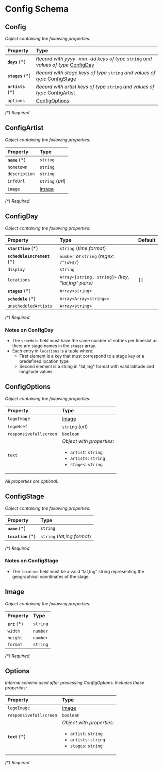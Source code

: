 # Config Schema

## Config

_Object containing the following properties:_

| Property           | Type                                                                                          |
| :----------------- | :-------------------------------------------------------------------------------------------- |
| **`days`** (*)    | _Record with yyyy-mm-dd keys of type_ `string` _and values of type_ [ConfigDay](#configday)   |
| **`stages`** (*)  | _Record with stage keys of type_ `string` _and values of type_ [ConfigStage](#configstage)    |
| **`artists`** (*) | _Record with artist keys of type_ `string` _and values of type_ [ConfigArtist](#configartist) |
| `options`          | [ConfigOptions](#configoptions)                                                               |

_(*) Required._

## ConfigArtist

_Object containing the following properties:_

| Property        | Type             |
| :-------------- | :--------------- |
| **`name`** (*) | `string`         |
| `hometown`      | `string`         |
| `description`   | `string`         |
| `infoUrl`       | `string` (_url_) |
| `image`         | [Image](#image)  |

_(*) Required._

## ConfigDay

_Object containing the following properties:_

| Property                     | Type                                                   | Default |
| :--------------------------- | :----------------------------------------------------- | :------ |
| **`startTime`** (*)         | `string` (_time format_)                               |         |
| **`scheduleIncrement`** (*) | `number` _or_ `string` (_regex: `/^\d+$/`_)            |         |
| `display`                    | `string`                                               |         |
| `locations`                  | `Array<[string, string]>` _(key, "lat,lng" pairs)_     | `[]`    |
| **`stages`** (*)            | `Array<string>`                                        |         |
| **`schedule`** (*)          | `Array<Array<string>>`                                 |         |
| `unscheduledArtists`         | `Array<string>`                                        |         |

_(*) Required._

### Notes on ConfigDay

- The `schedule` field must have the same number of entries per timeslot as there are stage names in the `stages` array.
- Each entry in `locations` is a tuple where:
  - First element is a key that must correspond to a stage key or a predefined location type
  - Second element is a string in "lat,lng" format with valid latitude and longitude values

## ConfigOptions

_Object containing the following properties:_

| Property               | Type                                                                                                                 |
| :-------------------- | :------------------------------------------------------------------------------------------------------------------- |
| `logoImage`            | [Image](#image)                                                                                                      |
| `logoHref`             | `string` (_url_)                                                                                                     |
| `responsivefullscreen` | `boolean`                                                                                                            |
| `text`                 | _Object with properties:_<ul><li>`artist`: `string`</li><li>`artists`: `string`</li><li>`stages`: `string`</li></ul> |

_All properties are optional._

## ConfigStage

_Object containing the following properties:_

| Property        | Type                 |
| :-------------- | :------------------- |
| **`name`** (*) | `string`             |
| **`location`** (*) | `string` (_lat,lng format_) |

_(*) Required._

### Notes on ConfigStage
- The `location` field must be a valid "lat,lng" string representing the geographical coordinates of the stage.

## Image

_Object containing the following properties:_

| Property       | Type     |
| :------------- | :------- |
| **`src`** (*) | `string` |
| `width`        | `number` |
| `height`       | `number` |
| `format`       | `string` |

_(*) Required._

## Options

_Internal schema used after processing ConfigOptions. Includes these properties:_

| Property            | Type                                                                                                                 |
| :----------------- | :------------------------------------------------------------------------------------------------------------------- |
| `logoImage`         | [Image](#image)                                                                                                      |
| `responsivefullscreen` | `boolean`                                                                                                         |
| **`text`** (*)     | _Object with properties:_<ul><li>`artist`: `string`</li><li>`artists`: `string`</li><li>`stages`: `string`</li></ul> |

_(*) Required._